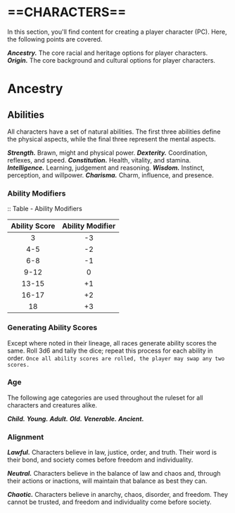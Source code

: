 # ==CHARACTERS==

In this section, you'll find content for creating a player character (PC). Here, the following points are covered.

***Ancestry.*** The core racial and heritage options for player characters.
***Origin.*** The core background and cultural options for player characters.

# Ancestry

<!--add copy here-->

## Abilities

All characters have a set of natural abilities. The first three abilities define the physical aspects, while the final three represent the mental aspects.

***Strength.*** Brawn, might and physical power.
***Dexterity.*** Coordination, reflexes, and speed.
***Constitution.*** Health, vitality, and stamina.
***Intelligence.*** Learning, judgement and reasoning.
***Wisdom.*** Instinct, perception, and willpower.
***Charisma.*** Charm, influence, and presence.

### Ability Modifiers

<!--add copy here-->

:: Table - Ability Modifiers

| Ability Score | Ability Modifier |
| :-----------: | :--------------: |
|       3       |        -3        |
|      4-5      |        -2        |
|      6-8      |        -1        |
|     9-12      |        0         |
|     13-15     |        +1        |
|     16-17     |        +2        |
|      18       |        +3        |

### Generating Ability Scores

Except where noted in their lineage, all races generate ability scores the same. Roll 3d6 and tally the dice; repeat this process for each ability in order. `Once all ability scores are rolled, the player may swap any two scores.`

### Age

The following age categories are used throughout the ruleset for all characters and creatures alike.

***Child.*** <!--add copy here-->
***Young.*** <!--add copy here-->
***Adult.*** <!--add copy here-->
***Old.*** <!--add copy here-->
***Venerable.*** <!--add copy here-->
***Ancient.*** <!--add copy here-->

### Alignment

***Lawful.*** Characters believe in law, justice, order, and truth. Their word is their bond, and society comes before freedom and individuality.

***Neutral.*** Characters believe in the balance of law and chaos and, through their actions or inactions, will maintain that balance as best they can.

***Chaotic.*** Characters believe in anarchy, chaos, disorder, and freedom. They cannot be trusted, and freedom and individuality come before society.